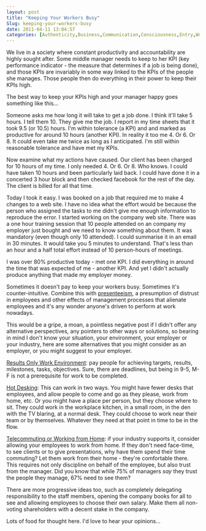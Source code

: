 ```yaml
---
layout: post
title: "Keeping Your Workers Busy"
Slug: keeping-your-workers-busy
date: 2011-04-11 13:04:57
categories: [Authenticity,Business,Communication,Consciousness,Entry,Work]
---
```

We live in a society where constant productivity and accountability are highly sought after. Some middle manager needs to keep to her KPI (key performance indicator - the measure that determines if a job is being done), and those KPIs are invariably in some way linked to the KPIs of the people she manages. Those people then do everything in their power to keep their KPIs high.

The best way to keep your KPIs high and your manager happy goes something like this...

Someone asks me how long it will take to get a job done. I think it'll take 5 hours. I tell them 10. They give me the job. I report in my time sheets that it took 9.5 (or 10.5) hours. I'm within tolerance (a KPI) and and marked as productive for around 10 hours (another KPI). In reality it too me 4. Or 6. Or 8. It could even take me twice as long as I anticipated. I'm still within reasonable tolerance and have met my KPIs.

Now examine what my actions have caused. Our client has been charged for 10 hours of my time. I only needed 4. Or 6. Or 8. Who knows. I could have taken 10 hours and been particularly laid back. I could have done it in a concerted 3 hour block and then checked facebook for the rest of the day. The client is billed for all that time.

Today I took it easy. I was booked on a job that required me to make 4 changes to a web site. I have no idea what the effort would be because the person who assigned the tasks to me didn't give me enough information to reproduce the error. I started working on the company web site. There was a one hour training session that 10 people attended on an company my employer just bought and we need to know something about them. It was mandatory (even though only 10 attended). I could summarise it in an email in 30 minutes. It would take you 5 minutes to understand. That's less than an hour and a half total effort instead of 10 person-hours of meetings.

I was over 80% productive today - met one KPI. I did everything in around the time that was expected of me - another KPI. And yet I didn't actually produce anything that made my employer money.

Sometimes it doesn't pay to keep your workers busy. Sometimes it's counter-intuitive. Combine this with [presenteeism](https://secure.wikimedia.org/wikipedia/en/wiki/Presenteeism), a presumption of distrust in employees and other effects of management processes that alienate employees and it's any wonder anyone's driven to perform at work nowadays.

This would be a gripe, a moan, a pointless negative post if I didn't offer any alternative perspectives, any pointers to other ways or solutions, so bearing in mind I don't know your situation, your environment, your employer or your industry, here are some alternatives that you might consider as an employer, or you might suggest to your employer.

[Results Only Work Environment](https://secure.wikimedia.org/wikipedia/en/wiki/ROWE): pay people for achieving targets, results, milestones, tasks, objectives. Sure, there are deadlines, but being in 9-5, M-F is not a prerequisite for work to be completed.

[Hot Desking](https://secure.wikimedia.org/wikipedia/en/wiki/Hot_desking): This can work in two ways. You might have fewer desks that employees, and allow people to come and go as they please, work from home, etc. Or you might have a place per person, but they choose where to sit. They could work in the workplace kitchen, in a small room, in the den with the TV blaring, at a normal desk. They could choose to work near their team or by themselves. Whatever they need at that point in time to be in the flow.

[Telecommuting or Working from Home](https://secure.wikimedia.org/wikipedia/en/wiki/Telecommuting): if your industry supports it, consider allowing your employees to work from home. If they don't need face-time, to see clients or to give presentations, why have them spend their time commuting? Let them work from their home - they're comfortable there. This requires not only discipline on behalf of the employee, but also trust from the manager. Did you know that while 75% of managers _say_ they trust the people they manage, 67% need to see them?

There are more progressive ideas too, such as completely delegating responsibility to the staff members, opening the company books for all to see and allowing employees to choose their own salary. Make them all non-voting shareholders with a decent stake in the company.

Lots of food for thought here. I'd love to hear your opinions...
